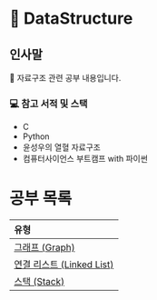 # 📖 DataStructure
## 인사말
👋 자료구조 관련 공부 내용입니다.

### 💻 참고 서적 및 스택
 - C
 - Python
 - 윤성우의 열혈 자료구조
 - 컴퓨터사이언스 부트캠프 with 파이썬

공부 목록
=======
| 유형 |
|:--- |
| [그래프 (Graph)](./Graph) |
| [연결 리스트 (Linked List)](./LinkedList) |
| [스택 (Stack)](./Stack) |